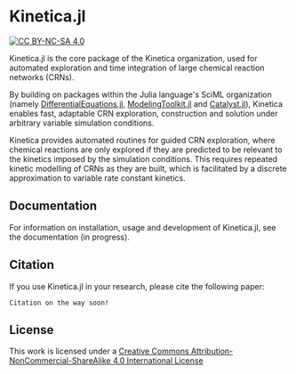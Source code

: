 # Kinetica.jl

[![CC BY-NC-SA 4.0][cc-by-nc-sa-shield]][cc-by-nc-sa]

Kinetica.jl is the core package of the Kinetica organization, used for automated exploration and time integration of large chemical reaction networks (CRNs).

By building on packages within the Julia language's SciML organization (namely [DifferentialEquations.jl](https://github.com/SciML/DifferentialEquations.jl), [ModelingToolkit.jl](https://github.com/SciML/ModelingToolkit.jl) and [Catalyst.jl](https://github.com/SciML/Catalyst.jl)), Kinetica enables fast, adaptable CRN exploration, construction and solution under arbitrary variable simulation conditions.

Kinetica provides automated routines for guided CRN exploration, where chemical reactions are only explored if they are predicted to be relevant to the kinetics imposed by the simulation conditions. This requires repeated kinetic modelling of CRNs as they are built, which is facilitated by a discrete approximation to variable rate constant kinetics.

## Documentation

For information on installation, usage and development of Kinetica.jl, see the documentation (in progress).

## Citation

If you use Kinetica.jl in your research, please cite the following paper:

```
Citation on the way soon!
```

## License

This work is licensed under a [Creative Commons Attribution-NonCommercial-ShareAlike 4.0 International License][cc-by-nc-sa]

[cc-by-nc-sa]: http://creativecommons.org/licenses/by-nc-sa/4.0/
[cc-by-nc-sa-shield]: https://img.shields.io/badge/License-CC%20BY--NC--SA%204.0-lightgrey.svg